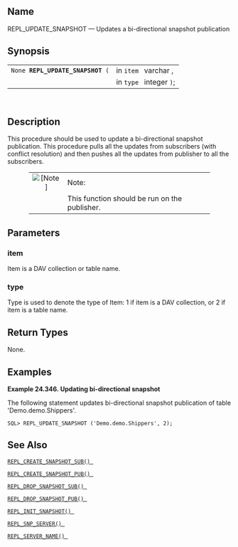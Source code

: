 <div id="fn_repl_update_snapshot" class="refentry">

<div class="titlepage">

</div>

<div class="refnamediv">

## Name

REPL_UPDATE_SNAPSHOT — Updates a bi-directional snapshot publication

</div>

<div class="refsynopsisdiv">

## Synopsis

<div id="fsyn_repl_update_snapshot" class="funcsynopsis">

|                                       |                         |
|---------------------------------------|-------------------------|
| `None `**`REPL_UPDATE_SNAPSHOT`**` (` | in `item ` varchar ,    |
|                                       | in `type ` integer `)`; |

<div class="funcprototype-spacer">

 

</div>

</div>

</div>

<div id="desc_repl_update_snapshot" class="refsect1">

## Description

This procedure should be used to update a bi-directional snapshot
publication. This procedure pulls all the updates from subscribers (with
conflict resolution) and then pushes all the updates from publisher to
all the subscribers.

<div class="note" style="margin-left: 0.5in; margin-right: 0.5in;">

|                              |                                               |
|:----------------------------:|:----------------------------------------------|
| ![\[Note\]](images/note.png) | Note:                                         |
|                              | This function should be run on the publisher. |

</div>

</div>

<div id="params_repl_update_snapshot" class="refsect1">

## Parameters

<div id="id107582" class="refsect2">

### item

Item is a DAV collection or table name.

</div>

<div id="id107585" class="refsect2">

### type

Type is used to denote the type of Item: 1 if item is a DAV collection,
or 2 if item is a table name.

</div>

</div>

<div id="ret_repl_update_snapshot" class="refsect1">

## Return Types

None.

</div>

<div id="examples_repl_update_snapshot" class="refsect1">

## Examples

<div id="ex_repl_update_snapshot" class="example">

**Example 24.346. Updating bi-directional snapshot**

<div class="example-contents">

The following statement updates bi-directional snapshot publication of
table 'Demo.demo.Shippers'.

``` screen
SQL> REPL_UPDATE_SNAPSHOT ('Demo.demo.Shippers', 2);
```

</div>

</div>

  

</div>

<div id="seealso_repl_update_snapshot" class="refsect1">

## See Also

<a href="fn_repl_create_snapshot_sub.html" class="link"
title="REPL_CREATE_SNAPSHOT_SUB"><code
class="function">REPL_CREATE_SNAPSHOT_SUB() </code></a>

<a href="fn_repl_create_snapshot_pub.html" class="link"
title="REPL_CREATE_SNAPSHOT_PUB"><code
class="function">REPL_CREATE_SNAPSHOT_PUB() </code></a>

<a href="fn_repl_drop_snapshot_sub.html" class="link"
title="REPL_DROP_SNAPSHOT_SUB"><code
class="function">REPL_DROP_SNAPSHOT_SUB() </code></a>

<a href="fn_repl_drop_snapshot_pub.html" class="link"
title="REPL_DROP_SNAPSHOT_PUB"><code
class="function">REPL_DROP_SNAPSHOT_PUB() </code></a>

<a href="fn_repl_init_snapshot.html" class="link"
title="REPL_INIT_SNAPSHOT"><code
class="function">REPL_INIT_SNAPSHOT() </code></a>

<a href="fn_repl_snp_server.html" class="link"
title="REPL_SNP_SERVER"><code
class="function">REPL_SNP_SERVER() </code></a>

<a href="fn_repl_server_name.html" class="link"
title="REPL_SERVER_NAME"><code
class="function">REPL_SERVER_NAME() </code></a>

</div>

</div>
